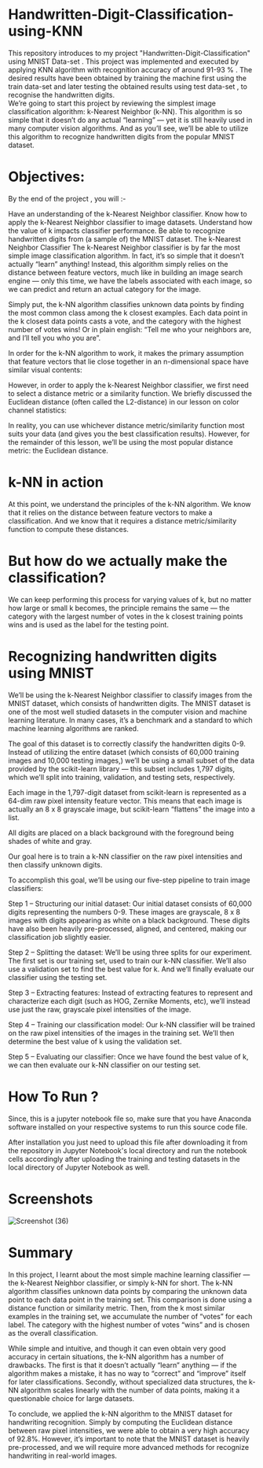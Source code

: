 # Handwritten-Digit-Classification-using-KNN
This repository introduces to my project "Handwritten-Digit-Classification" using MNIST Data-set . This project was implemented and executed by applying KNN algorithm with recognition accuracy of around 91-93 % . The desired results have been obtained by training the machine first using the train data-set and later testing the obtained results using test data-set , to recognise the handwritten digits.  
We’re going to start this project by reviewing the simplest image classification algorithm: k-Nearest Neighbor (k-NN). This algorithm is so simple that it doesn’t do any actual “learning” — yet it is still heavily used in many computer vision algorithms. And as you’ll see, we’ll be able to utilize this algorithm to recognize handwritten digits from the popular MNIST dataset.

# Objectives:
By the end of the project , you will :-

Have an understanding of the k-Nearest Neighbor classifier.
Know how to apply the k-Nearest Neighbor classifier to image datasets.
Understand how the value of k impacts classifier performance.
Be able to recognize handwritten digits from (a sample of) the MNIST dataset.
The k-Nearest Neighbor Classifier
The k-Nearest Neighbor classifier is by far the most simple image classification algorithm. In fact, it’s so simple that it doesn’t actually “learn” anything! Instead, this algorithm simply relies on the distance between feature vectors, much like in building an image search engine — only this time, we have the labels associated with each image, so we can predict and return an actual category for the image.

Simply put, the k-NN algorithm classifies unknown data points by finding the most common class among the k closest examples. Each data point in the k closest data points casts a vote, and the category with the highest number of votes wins! Or in plain english: “Tell me who your neighbors are, and I’ll tell you who you are”.

In order for the k-NN algorithm to work, it makes the primary assumption that feature vectors that lie close together in an n-dimensional space have similar visual contents:


However, in order to apply the k-Nearest Neighbor classifier, we first need to select a distance metric or a similarity function. We briefly discussed the Euclidean distance (often called the L2-distance) in our lesson on color channel statistics:

In reality, you can use whichever distance metric/similarity function most suits your data (and gives you the best classification results). However, for the remainder of this lesson, we’ll be using the most popular distance metric: the Euclidean distance.

# k-NN in action

At this point, we understand the principles of the k-NN algorithm. We know that it relies on the distance between feature vectors to make a classification. And we know that it requires a distance metric/similarity function to compute these distances.

# But how do we actually make the classification?

We can keep performing this process for varying values of k, but no matter how large or small k becomes, the principle remains the same — the category with the largest number of votes in the k closest training points wins and is used as the label for the testing point.

# Recognizing handwritten digits using MNIST

 We’ll be using the k-Nearest Neighbor classifier to classify images from the MNIST dataset, which consists of handwritten digits. The MNIST dataset is one of the most well studied datasets in the computer vision and machine learning literature. In many cases, it’s a benchmark and a standard to which machine learning algorithms are ranked.

The goal of this dataset is to correctly classify the handwritten digits 0-9. Instead of utilizing the entire dataset (which consists of 60,000 training images and 10,000 testing images,) we’ll be using a small subset of the data provided by the scikit-learn library — this subset includes 1,797 digits, which we’ll split into training, validation, and testing sets, respectively.

Each image in the 1,797-digit dataset from scikit-learn is represented as a 64-dim raw pixel intensity feature vector. This means that each image is actually an 8 x 8 grayscale image, but scikit-learn “flattens” the image into a list.

All digits are placed on a black background with the foreground being shades of white and gray.

Our goal here is to train a k-NN classifier on the raw pixel intensities and then classify unknown digits.

To accomplish this goal, we’ll be using our five-step pipeline to train image classifiers:

Step 1 – Structuring our initial dataset: Our initial dataset consists of 60,000 digits representing the numbers 0-9. These images are grayscale, 8 x 8 images with digits appearing as white on a black background. These digits have also been heavily pre-processed, aligned, and centered, making our classification job slightly easier.

Step 2 – Splitting the dataset: We’ll be using three splits for our experiment. The first set is our training set, used to train our k-NN classifier. We’ll also use a validation set to find the best value for k. And we’ll finally evaluate our classifier using the testing set.

Step 3 – Extracting features: Instead of extracting features to represent and characterize each digit (such as HOG, Zernike Moments, etc), we’ll instead use just the raw, grayscale pixel intensities of the image.

Step 4 – Training our classification model: Our k-NN classifier will be trained on the raw pixel intensities of the images in the training set. We’ll then determine the best value of k using the validation set.

Step 5 – Evaluating our classifier: Once we have found the best value of k, we can then evaluate our k-NN classifier on our testing set.

# How To Run ? 
Since, this is a jupyter notebook file so, make sure that you have Anaconda software installed on your respective systems to run this source code file.

After installation you just need to upload this file after downloading it from the repository in Jupyter Notebook's local directory and run the notebook cells accordingly after uploading the training and testing datasets in the local directory of Jupyter Notebook as well.

# Screenshots

![Screenshot (36)](https://user-images.githubusercontent.com/46643368/68530344-75069a00-032d-11ea-908f-7ffe3ea69f2a.png)


# Summary
In this project, I learnt about the most simple machine learning classifier — the k-Nearest Neighbor classifier, or simply k-NN for short. The k-NN algorithm classifies unknown data points by comparing the unknown data point to each data point in the training set. This comparison is done using a distance function or similarity metric. Then, from the k most similar examples in the training set, we accumulate the number of “votes” for each label. The category with the highest number of votes “wins” and is chosen as the overall classification.

While simple and intuitive, and though it can even obtain very good accuracy in certain situations, the k-NN algorithm has a number of drawbacks. The first is that it doesn’t actually “learn” anything — if the algorithm makes a mistake, it has no way to “correct” and “improve” itself for later classifications. Secondly, without specialized data structures, the k-NN algorithm scales linearly with the number of data points, making it a questionable choice for large datasets.

 To conclude, we applied the k-NN algorithm to the MNIST dataset for handwriting recognition. Simply by computing the Euclidean distance between raw pixel intensities, we were able to obtain a very high accuracy of 92.8%. However, it’s important to note that the MNIST dataset is heavily pre-processed, and we will require more advanced methods for recognize handwriting in real-world images.
